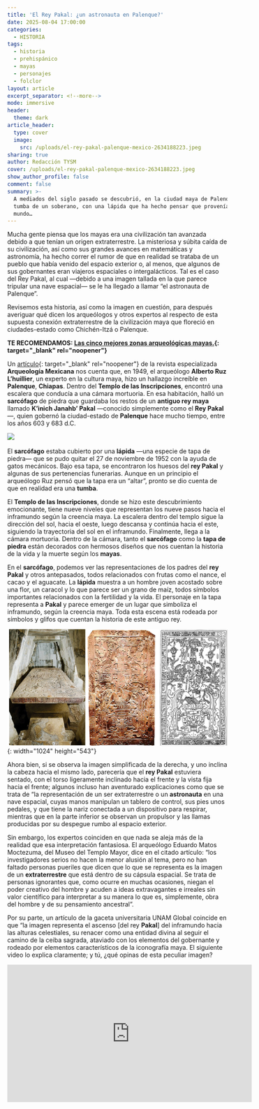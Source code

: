 ```yaml
---
title: 'El Rey Pakal: ¿un astronauta en Palenque?'
date: 2025-08-04 17:00:00
categories:
  - HISTORIA
tags:
  - historia
  - prehispánico
  - mayas
  - personajes
  - folclor
layout: article
excerpt_separator: <!--more-->
mode: immersive
header:
  theme: dark
article_header:
  type: cover
  image:
    src: /uploads/el-rey-pakal-palenque-mexico-2634188223.jpeg
sharing: true
author: Redacción TYSM
cover: /uploads/el-rey-pakal-palenque-mexico-2634188223.jpeg
show_author_profile: false
comment: false
summary: >-
  A mediados del siglo pasado se descubrió, en la ciudad maya de Palenque, la
  tumba de un soberano, con una lápida que ha hecho pensar que provenía de otro
  mundo…
---
```

Mucha gente piensa que los mayas era una civilización tan avanzada debido a que tenían un origen extraterrestre. La misteriosa y súbita caída de su civilización, así como sus grandes avances en matemáticas y astronomía, ha hecho correr el rumor de que en realidad se trataba de un pueblo que había venido del espacio exterior o, al menos, que algunos de sus gobernantes eran viajeros espaciales o intergalácticos. Tal es el caso del Rey Pakal, al cual —debido a una imagen tallada en la que parece tripular una nave espacial— se le ha llegado a llamar “el astronauta de Palenque”.

Revisemos esta historia, así como la imagen en cuestión, para después averiguar qué dicen los arqueólogos y otros expertos al respecto de esta supuesta conexión extraterrestre de la civilización maya que floreció en ciudades-estado como Chichén-Itzá o Palenque.

**TE RECOMENDAMOS: [Las cinco mejores zonas arqueológicas mayas.](https://blog.tonoysumariachi.com/turismo/2022/06/27/las-cinco-mejores-zonas-arqueologicas-mayas.html){: target="_blank" rel="noopener"}**

Un [artículo](https://arqueologiamexicana.mx/mexico-antiguo/un-astronauta-en-palenque){: target="_blank" rel="noopener"} de la revista especializada **Arqueología Mexicana** nos cuenta que, en 1949, el arqueólogo **Alberto Ruz L’huillier**, un experto en la cultura maya, hizo un hallazgo increíble en **Palenque**, **Chiapas**. Dentro del **Templo de las Inscripciones**, encontró una escalera que conducía a una cámara mortuoria. En esa habitación, halló un **sarcófago** de piedra que guardaba los restos de un **antiguo rey maya** llamado **K’inich Janahb’ Pakal** —conocido simplemente como el **Rey Pakal**—, quien gobernó la ciudad-estado de **Palenque** hace mucho tiempo, entre los años 603 y 683 d.C.

![](https://upload.wikimedia.org/wikipedia/commons/thumb/6/68/Tomb_of_Kinich_Hanab_Pakal%2C_Ruler_of_Palenque%2C_615-683_AD%2C_Replica.jpg/682px-Tomb_of_Kinich_Hanab_Pakal%2C_Ruler_of_Palenque%2C_615-683_AD%2C_Replica.jpg)

El **sarcófago** estaba cubierto por una **lápida** —una especie de tapa de piedra— que se pudo quitar el 27 de noviembre de 1952 con la ayuda de gatos mecánicos. Bajo esa tapa, se encontraron los huesos del **rey Pakal** y algunas de sus pertenencias funerarias. Aunque en un principio el arqueólogo Ruz pensó que la tapa era un “altar”, pronto se dio cuenta de que en realidad era una **tumba**.

El **Templo de las Inscripciones**, donde se hizo este descubrimiento emocionante, tiene nueve niveles que representan los nueve pasos hacia el inframundo según la creencia maya. La escalera dentro del templo sigue la dirección del sol, hacia el oeste, luego descansa y continúa hacia el este, siguiendo la trayectoria del sol en el inframundo. Finalmente, llega a la cámara mortuoria. Dentro de la cámara, tanto el **sarcófago** como la **tapa de piedra** están decorados con hermosos diseños que nos cuentan la historia de la vida y la muerte según los **mayas**.

En el **sarcófago**, podemos ver las representaciones de los padres del **rey Pakal** y otros antepasados, todos relacionados con frutas como el nance, el cacao y el aguacate. La **lápida** muestra a un hombre joven acostado sobre una flor, un caracol y lo que parece ser un grano de maíz, todos símbolos importantes relacionados con la fertilidad y la vida. El personaje en la tapa representa a **Pakal** y parece emerger de un lugar que simboliza el inframundo, según la creencia maya. Toda esta escena está rodeada por símbolos y glifos que cuentan la historia de este antiguo rey.

![](/uploads/astronautamaya.jpeg){: width="1024" height="543"}

Ahora bien, si se observa la imagen simplificada de la derecha, y uno inclina la cabeza hacia el mismo lado, parecería que el **rey Pakal** estuviera sentado, con el torso ligeramente inclinado hacia el frente y la vista fija hacia el frente; algunos incluso han aventurado explicaciones como que se trata de “la representación de un ser extraterrestre o un **astronauta** en una nave espacial, cuyas manos manipulan un tablero de control, sus pies unos pedales, y que tiene la nariz conectada a un dispositivo para respirar, mientras que en la parte inferior se observan un propulsor y las llamas producidas por su despegue rumbo al espacio exterior.

Sin embargo, los expertos coinciden en que nada se aleja más de la realidad que esa interpretación fantasiosa. El arqueólogo Eduardo Matos Moctezuma, del Museo del Templo Mayor, dice en el citado artículo: “los investigadores serios no hacen la menor alusión al tema, pero no han faltado personas pueriles que dicen que lo que se representa es la imagen de un **extraterrestre** que está dentro de su cápsula espacial. Se trata de personas ignorantes que, como ocurre en muchas ocasiones, niegan el poder creativo del hombre y acuden a ideas extravagantes e irreales sin valor científico para interpretar a su manera lo que es, simplemente, obra del hombre y de su pensamiento ancestral”.

Por su parte, un artículo de la gaceta universitaria UNAM Global coincide en que “la imagen representa el ascenso \[del rey **Pakal**\] del inframundo hacia las alturas celestiales, su renacer como una entidad divina al seguir el camino de la ceiba sagrada, ataviado con los elementos del gobernante y rodeado por elementos característicos de la iconografía maya. El siguiente video lo explica claramente; y tú, ¿qué opinas de esta peculiar imagen?

<iframe width="560" height="315" src="https://www.youtube.com/embed/Edtbx_aLPWo?si=m7IN26SJWBpT3Tub" title="YouTube video player" frameborder="0" allow="accelerometer; autoplay; clipboard-write; encrypted-media; gyroscope; picture-in-picture; web-share" allowfullscreen=""></iframe>